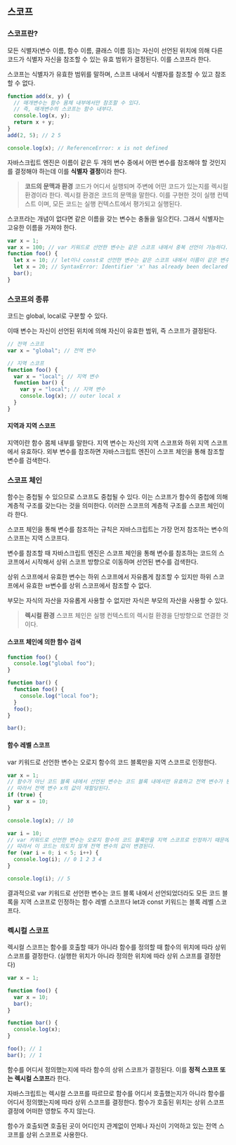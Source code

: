 ## 스코프

### 스코프란?

모든 식별자(변수 이름, 함수 이름, 클래스 이름 등)는 자신이 선언된 위치에 의해 다른 코드가 식별자 자신을 참조할 수 있는 유효 범위가 결정된다. 이를 스코프라 한다.

스코프는 식별자가 유효한 범위를 말하며, 스코프 내에서 식별자를 참조할 수 있고 참조할 수 없다.

```js
function add(x, y) {
  // 매개변수는 함수 몸체 내부에서만 참조할 수 있다.
  // 즉, 매개변수의 스코프는 함수 내부다.
  console.log(x, y);
  return x + y;
}
add(2, 5); // 2 5

console.log(x); // ReferenceError: x is not defined
```

자바스크립트 엔진은 이름이 같은 두 개의 변수 중에서 어떤 변수를 참조해야 할 것인지를 결정해야 하는데 이를 **식별자 결정**이라 한다.

> **코드의 문맥과 환경**
> 코드가 어디서 실행되며 주변에 어떤 코드가 있는지를 렉시컬 환경이라 한다. 렉시컬 환경은 코드의 문맥을 말한다. 이를 구현한 것이 실행 컨텍스트 이며, 모든 코드는 실행 컨텍스트에서 평가되고 실행된다.

스코프라는 개념이 없다면 같은 이름을 갖는 변수는 충돌을 일으킨다.
그래서 식별자는 고유한 이름을 가져야 한다.

```js
var x = 1;
var x = 100; // var 키워드로 선언한 변수는 같은 스코프 내에서 중복 선언이 가능하다.
function foo() {
  let x = 10; // let이나 const로 선언한 변수는 같은 스코프 내에서 이름이 같은 변수를 선언할 수 없다.
  let x = 20; // SyntaxError: Identifier 'x' has already been declared
  bar();
}
```

### 스코프의 종류

코드는 global, local로 구분할 수 있다.

이때 변수는 자신이 선언된 위치에 의해 자신이 유효한 범위, 즉 스코프가 결정된다.

```js
// 전역 스코프
var x = "global"; // 전역 변수

// 지역 스코프
function foo() {
  var x = "local"; // 지역 변수
  function bar() {
    var y = "local"; // 지역 변수
    console.log(x); // outer local x
  }
}
```

#### 지역과 지역 스코프

지역이란 함수 몸체 내부를 말한다.
지역 변수는 자신의 지역 스코프와 하위 지역 스코프에서 유효하다.
외부 변수를 참조하면 자바스크립트 엔진이 스코프 체인을 통해 참조할 변수를 검색한다.

### 스코프 체인

함수는 중첩될 수 있으므로 스코프도 중첩될 수 있다.
이는 스코프가 함수의 중첩에 의해 계층적 구조를 갖는다는 것을 의미한다.
이러한 스코프의 계층적 구조를 스코프 체인이라 한다.

스코프 체인을 통해 변수를 참조하는 규칙은 자바스크립트는 가장 먼저 참조하는 변수의 스코프는 지역 스코프다.

변수를 참조할 때 자바스크립트 엔진은 스코프 체인을 통해 변수를 참조하는 코드의 스코프에서 시작해서 상위 스코프 방향으로 이동하며 선언된 변수를 검색한다.

상위 스코프에서 유효한 변수는 하위 스코프에서 자유롭게 참조할 수 있지만 하위 스코프에서 유효한 ㅂ변수를 상위 스코프에서 참조할 수 없다.

부모는 자식의 자산을 자유롭게 사용할 수 없지만 자식은 부모의 자산을 사용할 수 있다.

> **렉시컬 환경**
> 스코프 체인은 실행 컨텍스트의 렉시컬 환경을 단방향으로 연결한 것이다.

#### 스코프 체인에 의한 함수 검색

```js
function foo() {
  console.log("global foo");
}

function bar() {
  function foo() {
    console.log("local foo");
  }
  foo();
}

bar();
```

#### 함수 레벨 스코프

var 키워드로 선언한 변수는 오로지 함수의 코드 블록만을 지역 스코프로 인정한다.

```js
var x = 1;
// 함수가 아닌 코드 블록 내에서 선언된 변수는 코드 블록 내에서만 유효하고 전역 변수가 된다.
// 따라서 전역 변수 x의 값이 재할당된다.
if (true) {
  var x = 10;
}

console.log(x); // 10
```

```js
var i = 10;
// var 키워드로 선언한 변수는 오로지 함수의 코드 블록만을 지역 스코프로 인정하기 때문에 전역 변수가 된다.
// 따라서 이 코드는 의도치 않게 전역 변수의 값이 변경된다.
for (var i = 0; i < 5; i++) {
  console.log(i); // 0 1 2 3 4
}

console.log(i); // 5
```

결과적으로 var 키워드로 선언한 변수는 코드 블록 내에서 선언되었더라도 모든 코드 블록을 지역 스코프로 인정하는 함수 레벨 스코프다 let과 const 키워드는 블록 레벨 스코프다.

### 렉시컬 스코프

렉시컬 스코프는 함수를 호출할 때가 아니라 함수를 정의할 때 함수의 위치에 따라 상위 스코프를 결정한다. (실행한 위치가 아니라 정의한 위치에 따라 상위 스코프를 결정한다)

```js
var x = 1;

function foo() {
  var x = 10;
  bar();
}

function bar() {
  console.log(x);
}

foo(); // 1
bar(); // 1
```

함수를 어디서 정의했는지에 따라 함수의 상위 스코프가 결정된다. 이를 **정적 스코프 또는 렉시컬 스코프**라 한다.

자바스크립트는 렉시컬 스코프를 따르므로 함수를 어디서 호출했는지가 아니라 함수를 어디서 정의했는지에 따라 상위 스코프를 결정한다. 함수가 호출된 위치는 상위 스코프 결정에 어떠한 영향도 주지 않는다.

함수가 호출되면 호출된 곳이 어디인지 관계없이 언제나 자신이 기억하고 있는 전역 스코프를 상위 스코프로 사용한다.
